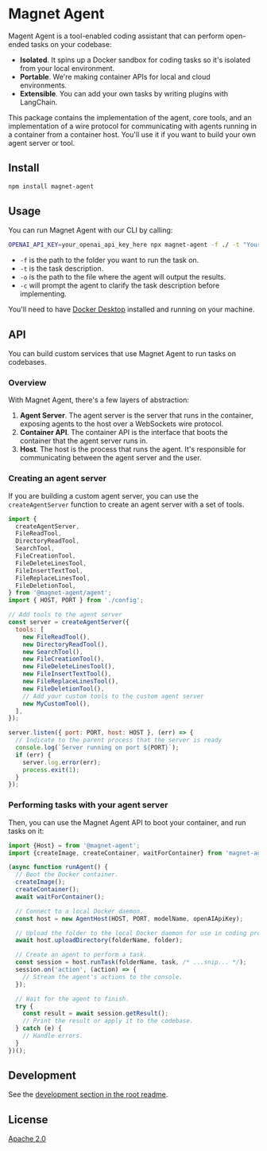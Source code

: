 # Magnet Agent

Magent Agent is a tool-enabled coding assistant that can perform open-ended tasks on your codebase:

- **Isolated**. It spins up a Docker sandbox for coding tasks so it's isolated from your local environment.
- **Portable**. We're making container APIs for local and cloud environments.
- **Extensible**. You can add your own tasks by writing plugins with LangChain.

This package contains the implementation of the agent, core tools, and an implementation of a wire protocol for communicating with agents running in a container from a container host. You'll use it if you want to build your own agent server or tool.

## Install

```bash
npm install magnet-agent
```

## Usage

You can run Magnet Agent with our CLI by calling:

```bash
OPENAI_API_KEY=your_openai_api_key_here npx magnet-agent -f ./ -t "Your task here." -o ./output
```

- `-f` is the path to the folder you want to run the task on.
- `-t` is the task description.
- `-o` is the path to the file where the agent will output the results.
- `-c` will prompt the agent to clarify the task description before implementing.

You'll need to have [Docker Desktop](https://www.docker.com/products/docker-desktop/) installed and running on your machine.


## API

You can build custom services that use Magnet Agent to run tasks on codebases.

### Overview

With Magnet Agent, there's a few layers of abstraction:

1. **Agent Server**. The agent server is the server that runs in the container, exposing agents to the host over a WebSockets wire protocol.
2. **Container API**. The container API is the interface that boots the container that the agent server runs in.
3. **Host**. The host is the process that runs the agent. It's responsible for communicating between the agent server and the user.

### Creating an agent server

If you are building a custom agent server, you can use the `createAgentServer` function to create an agent server with a set of tools.

```js
import {
  createAgentServer,
  FileReadTool,
  DirectoryReadTool,
  SearchTool,
  FileCreationTool,
  FileDeleteLinesTool,
  FileInsertTextTool,
  FileReplaceLinesTool,
  FileDeletionTool,
} from '@magnet-agent/agent';
import { HOST, PORT } from './config';

// Add tools to the agent server
const server = createAgentServer({
  tools: [
    new FileReadTool(),
    new DirectoryReadTool(),
    new SearchTool(),
    new FileCreationTool(),
    new FileDeleteLinesTool(),
    new FileInsertTextTool(),
    new FileReplaceLinesTool(),
    new FileDeletionTool(),
    // Add your custom tools to the custom agent server
    new MyCustomTool(),
  ],
});

server.listen({ port: PORT, host: HOST }, (err) => {
  // Indicate to the parent process that the server is ready
  console.log(`Server running on port ${PORT}`);
  if (err) {
    server.log.error(err);
    process.exit(1);
  }
});
```

### Performing tasks with your agent server

Then, you can use the Magnet Agent API to boot your container, and run tasks on it:

```ts
import {Host} = from '@magnet-agent';
import {createImage, createContainer, waitForContainer} from 'magnet-agent/containers/local';

(async function runAgent() {
  // Boot the Docker container.
  createImage();
  createContainer();
  await waitForContainer();

  // Connect to a local Docker daemon.
  const host = new AgentHost(HOST, PORT, modelName, openAIApiKey);

  // Upload the folder to the local Docker daemon for use in coding projects by agents.
  await host.uploadDirectory(folderName, folder);

  // Create an agent to perform a task.
  const session = host.runTask(folderName, task, /* ...snip... */);
  session.on('action', (action) => {
    // Stream the agent's actions to the console.
  });

  // Wait for the agent to finish.
  try {
    const result = await session.getResult();
    // Print the result or apply it to the codebase.
  } catch (e) {
    // Handle errors.
  }
})();
```

## Development

See the [development section in the root readme](../../README.md).

## License

[Apache 2.0](./LICENSE)

